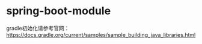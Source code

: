# spring-boot-module
  gradle初始化请参考官网：https://docs.gradle.org/current/samples/sample_building_java_libraries.html
